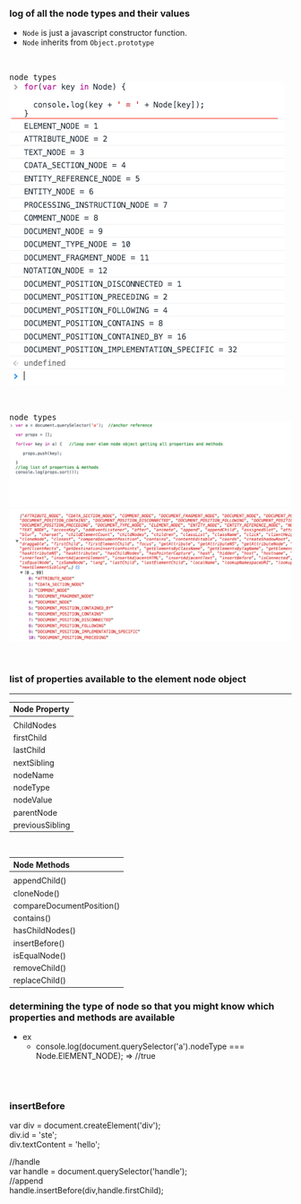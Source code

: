 ### log of all the node types and their values
- `Node` is just a javascript constructor function.    
- `Node` inherits from `Object.prototype`

<br />
  
 <kbd>node types</kbd>       
 ![js1](images/dom01.png)
 
 
 <br />
  
 <kbd>node types</kbd>       
 ![js1](images/dom002.png)


<br>

### list of properties available to the element node object

<hr>


|         Node Property                                                           |
|   :-----------------------                                                     |      
|                                                                                | 
|    ChildNodes                                    |
|    firstChild                                         |
|    lastChild                           |
|    nextSibling                           |
|    nodeName                    |     
|    nodeType                       |
|    nodeValue                                                    |
|    parentNode      |   
|    previousSibling                       |
      
                                       
<br/>


|         Node Methods                                                           |
|   :-----------------------                                                     |      
|                                                                                | 
|    appendChild()                                    |
|    cloneNode()                                        |
|    compareDocumentPosition()                           |
|    contains()                           |
|    hasChildNodes()                    |     
|    insertBefore()                       |
|    isEqualNode()                                                    |
|    removeChild()      |   
|    replaceChild()                       |



### determining the type of node so that you might know which properties and methods are available
- ex
  - console.log(document.querySelector('a').nodeType === Node.ElEMENT_NODE);
  => //true
  
  
<br><br>
  
### insertBefore

var div = document.createElement('div');         
div.id = 'ste';     
div.textContent = 'hello';      

//handle      
var handle = document.querySelector('handle');      
//append       
handle.insertBefore(div,handle.firstChild);        
  

